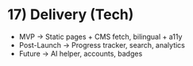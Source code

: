 # 17) Delivery (Tech)

-   MVP → Static pages + CMS fetch, bilingual + a11y
-   Post-Launch → Progress tracker, search, analytics
-   Future → AI helper, accounts, badges
